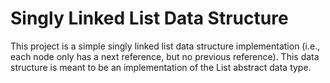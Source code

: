 <h1> Singly Linked List Data Structure</h1>

<p> This project is a simple singly linked list data structure implementation (i.e., each node only
has a next reference, but no previous reference). This data structure is meant to
be an implementation of the List abstract data type.</p>



